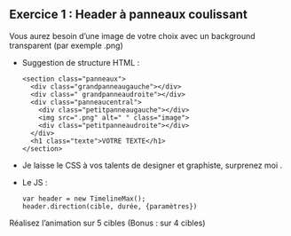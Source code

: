 ## Exercice 1 : Header à panneaux coulissant
Vous aurez besoin d’une image de votre choix avec un background transparent (par exemple .png)

* Suggestion de structure HTML :

      <section class="panneaux">
        <div class="grandpanneaugauche"></div>
        <div class=" grandpanneaudroite"></div>
        <div class="panneaucentral">
          <div class="petitpanneaugauche"></div>
          <img src=".png" alt=" " class="image">
          <div class="petitpanneaudroite"></div>
        </div>
        <h1 class="texte">VOTRE TEXTE</h1>
      </section>

* Je laisse le CSS à vos talents de designer et graphiste, surprenez moi .

* Le JS :

      var header = new TimelineMax();
      header.direction(cible, durée, {paramètres})

Réalisez l’animation sur 5 cibles (Bonus :  sur 4 cibles)
